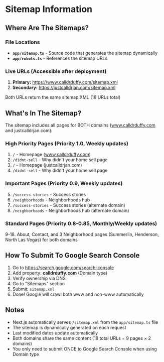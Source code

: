 # Sitemap Information

## Where Are The Sitemaps?

### File Locations
- **`app/sitemap.ts`** - Source code that generates the sitemap dynamically
- **`app/robots.ts`** - References the sitemap URLs

### Live URLs (Accessible after deployment)
1. **Primary:** https://www.calldrduffy.com/sitemap.xml
2. **Secondary:** https://justcalldrjan.com/sitemap.xml

Both URLs return the same sitemap XML (18 URLs total)

## What's In The Sitemap?

The sitemap includes all pages for BOTH domains (www.calldrduffy.com and justcalldrjan.com):

### High Priority Pages (Priority 1.0, Weekly updates)
1. `/` - Homepage (www.calldrduffy.com)
2. `/didnt-sell` - Why didn't your home sell page
3. `/` - Homepage (justcalldrjan.com)
4. `/didnt-sell` - Why didn't your home sell page

### Important Pages (Priority 0.9, Weekly updates)
5. `/success-stories` - Success stories
6. `/neighborhoods` - Neighborhoods hub
7. `/success-stories` - Success stories (alternate domain)
8. `/neighborhoods` - Neighborhoods hub (alternate domain)

### Standard Pages (Priority 0.8-0.85, Monthly/Weekly updates)
9-18. About, Contact, and 3 Neighborhood pages (Summerlin, Henderson, North Las Vegas) for both domains

## How To Submit To Google Search Console

1. Go to https://search.google.com/search-console
2. Add property: **calldrduffy.com** (Domain type)
3. Verify ownership via DNS
4. Go to "Sitemaps" section
5. Submit: `sitemap.xml`
6. Done! Google will crawl both www and non-www automatically

## Notes

- Next.js automatically serves `/sitemap.xml` from the `app/sitemap.ts` file
- The sitemap is dynamically generated on each request
- Last modified dates update automatically
- Both domains share the same content (18 total URLs = 9 pages × 2 domains)
- You only need to submit ONCE to Google Search Console when using Domain type

